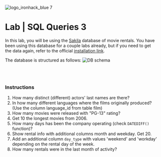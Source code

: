 ![logo_ironhack_blue 7](https://user-images.githubusercontent.com/23629340/40541063-a07a0a8a-601a-11e8-91b5-2f13e4e6b441.png)

# Lab | SQL Queries 3

In this lab, you will be using the [Sakila](https://dev.mysql.com/doc/sakila/en/) database of movie rentals. You have been using this database for a couple labs already, but if you need to get the data again, refer to the official [installation link](https://dev.mysql.com/doc/sakila/en/sakila-installation.html).

The database is structured as follows:
![DB schema](https://education-team-2020.s3-eu-west-1.amazonaws.com/data-analytics/database-sakila-schema.png)

<br><br>

### Instructions

1. How many distinct (different) actors' last names are there?
2. In how many different languages where the films originally produced? (Use the column language_id from table film)
3. How many movies were released with "PG-13" rating?
4. Get 10 the longest movies from 2006.
5. How many days has been the company operating (check `DATEDIFF()` function)?
6. Show rental info with additional columns month and weekday. Get 20.
7. Add an additional column `day_type` with values 'weekend' and 'workday' depending on the rental day of the week.
8. How many rentals were in the last month of activity?
